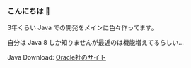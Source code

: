 ### こんにちは 👋

3年くらい Java での開発をメインに色々作ってます。

自分は Java 8 しか知りませんが最近のは機能増えてるらしい...

Java Download: [Oracle社のサイト](https://www.oracle.com/java/technologies/downloads)
